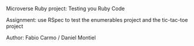 Microverse Ruby project: Testing you Ruby Code

Assignment: use RSpec to test the enumerables project and the tic-tac-toe project

Author: Fabio Carmo / Daniel Montiel
